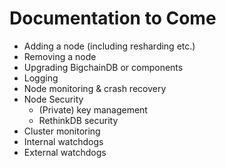 # Documentation to Come

* Adding a node (including resharding etc.)
* Removing a node
* Upgrading BigchainDB or components
* Logging
* Node monitoring & crash recovery
* Node Security
    * (Private) key management
    * RethinkDB security
* Cluster monitoring
* Internal watchdogs
* External watchdogs